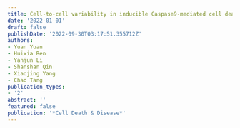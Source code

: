 ```yaml
---
title: Cell-to-cell variability in inducible Caspase9-mediated cell death
date: '2022-01-01'
draft: false
publishDate: '2022-09-30T03:17:51.355712Z'
authors:
- Yuan Yuan
- Huixia Ren
- Yanjun Li
- Shanshan Qin
- Xiaojing Yang
- Chao Tang
publication_types:
- '2'
abstract: ''
featured: false
publication: '*Cell Death & Disease*'
---
```


